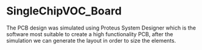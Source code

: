 # SingleChipVOC_Board
The PCB design was simulated using Proteus System Designer which is the software most suitable to create a high functionality PCB, after the simulation we can generate the layout in order to size the elements.
